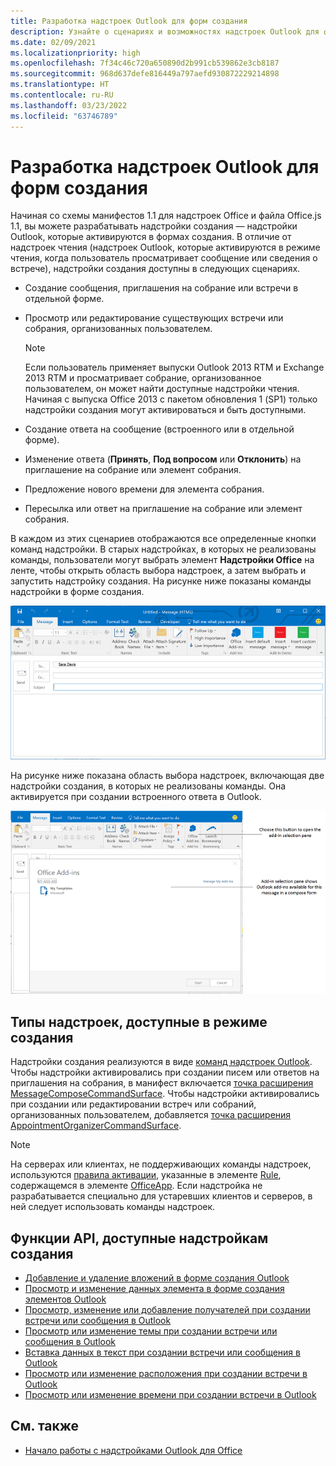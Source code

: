 ```yaml
---
title: Разработка надстроек Outlook для форм создания
description: Узнайте о сценариях и возможностях надстроек Outlook для форм создания.
ms.date: 02/09/2021
ms.localizationpriority: high
ms.openlocfilehash: 7f34c46c720a650890d2b991cb539862e3cb8187
ms.sourcegitcommit: 968d637defe816449a797aefd930872229214898
ms.translationtype: HT
ms.contentlocale: ru-RU
ms.lasthandoff: 03/23/2022
ms.locfileid: "63746789"
---
```

# <a name="create-outlook-add-ins-for-compose-forms"></a>Разработка надстроек Outlook для форм создания

Начиная со схемы манифестов 1.1 для надстроек Office и файла Office.js 1.1, вы можете разрабатывать надстройки создания — надстройки Outlook, которые активируются в формах создания. В отличие от надстроек чтения (надстроек Outlook, которые активируются в режиме чтения, когда пользователь просматривает сообщение или сведения о встрече), надстройки создания доступны в следующих сценариях.

- Создание сообщения, приглашения на собрание или встречи в отдельной форме.

- Просмотр или редактирование существующих встречи или собрания, организованных пользователем.

   > [!NOTE]
   > Если пользователь применяет выпуски Outlook 2013 RTM и Exchange 2013 RTM и просматривает собрание, организованное пользователем, он может найти доступные надстройки чтения. Начиная с выпуска Office 2013 с пакетом обновления 1 (SP1) только надстройки создания могут активироваться и быть доступными.

- Создание ответа на сообщение (встроенного или в отдельной форме).

- Изменение ответа (**Принять**, **Под вопросом** или **Отклонить**) на приглашение на собрание или элемент собрания.

- Предложение нового времени для элемента собрания.

- Пересылка или ответ на приглашение на собрание или элемент собрания.

В каждом из этих сценариев отображаются все определенные кнопки команд надстройки. В старых надстройках, в которых не реализованы команды, пользователи могут выбрать элемент **Надстройки Office** на ленте, чтобы открыть область выбора надстроек, а затем выбрать и запустить надстройку создания. На рисунке ниже показаны команды надстройки в форме создания.

![Форма создания элемента Outlook с командами надстройки](../images/compose-form-commands.png)

На рисунке ниже показана область выбора надстроек, включающая две надстройки создания, в которых не реализованы команды. Она активируется при создании встроенного ответа в Outlook.

![Почтовое приложение, содержащее шаблоны, которое активировано в форме создания.](../images/templates-app-selection.png)

## <a name="types-of-add-ins-available-in-compose-mode"></a>Типы надстроек, доступные в режиме создания

Надстройки создания реализуются в виде [команд надстроек Outlook](add-in-commands-for-outlook.md). Чтобы надстройки активировались при создании писем или ответов на приглашения на собрания, в манифест включается [точка расширения MessageComposeCommandSurface](../reference/manifest/extensionpoint.md#messagecomposecommandsurface). Чтобы надстройки активировались при создании или редактировании встреч или собраний, организованных пользователем, добавляется [точка расширения AppointmentOrganizerCommandSurface](../reference/manifest/extensionpoint.md#appointmentorganizercommandsurface).

> [!NOTE]
> На серверах или клиентах, не поддерживающих команды надстроек, используются [правила активации](activation-rules.md), указанные в элементе [Rule](../reference/manifest/rule.md), содержащемся в элементе [OfficeApp](../reference/manifest/officeapp.md). Если надстройка не разрабатывается специально для устаревших клиентов и серверов, в ней следует использовать команды надстроек.

## <a name="api-features-available-to-compose-add-ins"></a>Функции API, доступные надстройкам создания

- [Добавление и удаление вложений в форме создания Outlook](add-and-remove-attachments-to-an-item-in-a-compose-form.md)
- [Просмотр и изменение данных элемента в форме создания элементов Outlook](get-and-set-item-data-in-a-compose-form.md)
- [Просмотр, изменение или добавление получателей при создании встречи или сообщения в Outlook](get-set-or-add-recipients.md)
- [Просмотр или изменение темы при создании встречи или сообщения в Outlook](get-or-set-the-subject.md)
- [Вставка данных в текст при создании встречи или сообщения в Outlook](insert-data-in-the-body.md)
- [Просмотр или изменение расположения при создании встречи в Outlook](get-or-set-the-location-of-an-appointment.md)
- [Просмотр или изменение времени при создании встречи в Outlook](get-or-set-the-time-of-an-appointment.md)

## <a name="see-also"></a>См. также

- [Начало работы с надстройками Outlook для Office](../quickstarts/outlook-quickstart.md)
